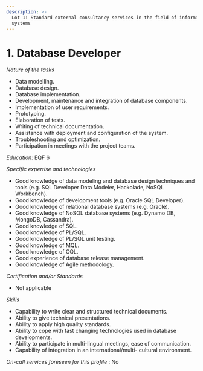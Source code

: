 ```yaml
---
description: >-
  Lot 1: Standard external consultancy services in the field of information
  systems
---
```


# 1. Database Developer

_Nature of the tasks_

* Data modelling.
* Database design.
* Database implementation.
* Development, maintenance and integration of database components.
* Implementation of user requirements.
* Prototyping.
* Elaboration of tests.
* Writing of technical documentation.
* Assistance with deployment and configuration of the system.
* Troubleshooting and optimization.
* Participation in meetings with the project teams.

_Education_: EQF 6

_Specific expertise and technologies_

* Good knowledge of data modeling and database design techniques and tools (e.g. SQL Developer Data Modeler, Hackolade, NoSQL Workbench).
* Good knowledge of development tools (e.g. Oracle SQL Developer).
* Good knowledge of relational database systems (e.g. Oracle).
* Good knowledge of NoSQL database systems (e.g. Dynamo DB, MongoDB, Cassandra).
* Good knowledge of SQL.
* Good knowledge of PL/SQL.
* Good knowledge of PL/SQL unit testing.
* Good knowledge of MQL.
* Good knowledge of CQL.
* Good experience of database release management.
* Good knowledge of Agile methodology.

_Certification and/or Standards_

* Not applicable

_Skills_

* Capability to write clear and structured technical documents.
* Ability to give technical presentations.
* Ability to apply high quality standards.
* Ability to cope with fast changing technologies used in database developments.
* Ability to participate in multi-lingual meetings, ease of communication.
* Capability of integration in an international/multi- cultural environment.

_On-call services foreseen for this profile_ : No
